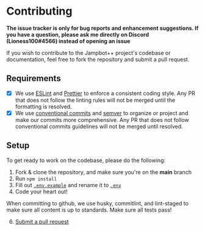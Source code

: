 # Contributing

**The issue tracker is only for bug reports and enhancement suggestions. If you have a question, please ask me directly on Discord (Lioness100#4566) instead of opening an issue**

If you wish to contribute to the Jampbot++ project's codebase or documentation, feel free to fork the repository and submit a
pull request.

## Requirements

- [x] We use [ESLint](https://eslint.org) and [Prettier](https://prettier.io/) to enforce a consistent coding style. Any PR that does not follow the linting rules will not be merged until the formatting is resolved.
- [x] We use [conventional commits](https://www.conventionalcommits.org/en/v1.0.0/) and [semver](http://semver.org/) to organize or project and make our commits more comprehensive. Any PR that does not follow conventional commits guidelines will not be merged until resolved.

## Setup

To get ready to work on the codebase, please do the following:

1. Fork & clone the repository, and make sure you're on the **main** branch
2. Run `npm install`
3. Fill out [`.env.example`](../.env.example) and rename it to [`.env`](../.env)
4. Code your heart out!

When committing to github, we use husky, commitlint, and lint-staged to make sure all content is up to standards. Make sure all tests pass!

6. [Submit a pull request](./PULL_REQUEST_TEMPLATE)

